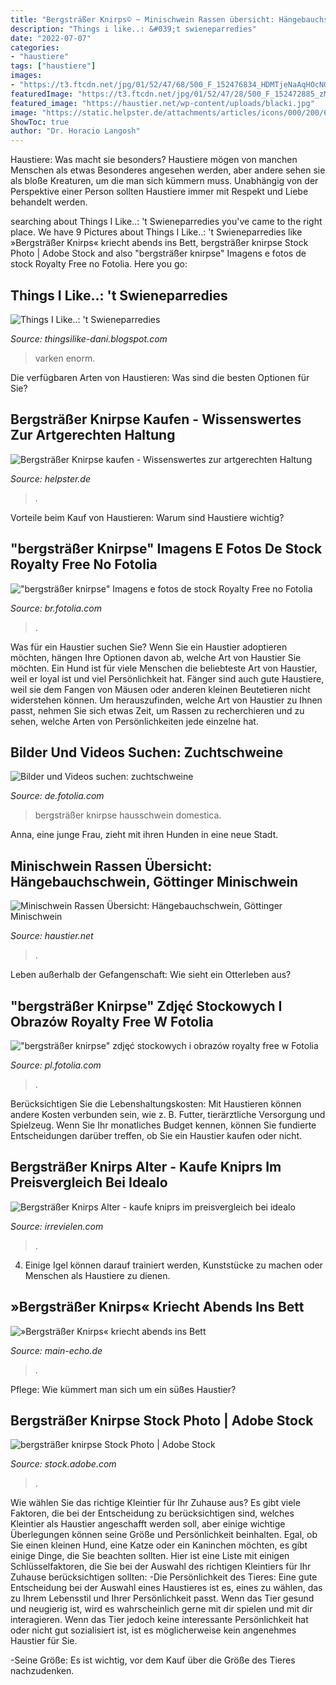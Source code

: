 ```yaml
---
title: "Bergsträßer Knirps© ~ Minischwein Rassen übersicht: Hängebauchschwein, Göttinger Minischwein"
description: "Things i like..: &#039;t swieneparredies"
date: "2022-07-07"
categories:
- "haustiere"
tags: ["haustiere"]
images:
- "https://t3.ftcdn.net/jpg/01/52/47/68/500_F_152476834_HDMTjeNaAqHOcNG28B7FuP6H5sanclpj.jpg"
featuredImage: "https://t3.ftcdn.net/jpg/01/52/47/28/500_F_152472885_zMQIMsf3dtugwxhCDTqQrCaA0sgLgoUW.jpg"
featured_image: "https://haustier.net/wp-content/uploads/blacki.jpg"
image: "https://static.helpster.de/attachments/articles/icons/000/200/636/large/94417423.jpg"
ShowToc: true
author: "Dr. Horacio Langosh"
---
```



Haustiere: Was macht sie besonders?
Haustiere mögen von manchen Menschen als etwas Besonderes angesehen werden, aber andere sehen sie als bloße Kreaturen, um die man sich kümmern muss. Unabhängig von der Perspektive einer Person sollten Haustiere immer mit Respekt und Liebe behandelt werden.

	

		
searching about Things I Like..: &#039;t Swieneparredies you've came to the right place. We have 9 Pictures about Things I Like..: &#039;t Swieneparredies like »Bergsträßer Knirps« kriecht abends ins Bett, bergsträßer knirpse Stock Photo | Adobe Stock and also &quot;bergsträßer knirpse&quot; Imagens e fotos de stock Royalty Free no Fotolia. Here you go:
		
    
## Things I Like..: &#039;t Swieneparredies

<img loading=lazy src="http://1.bp.blogspot.com/-1naQrPAAv8U/TaH4lA06b2I/AAAAAAAACYc/D8S3d2EjcaQ/s1600/swienenparadies01.jpg" onerror="this.onerror=null;this.src='https://tse3.mm.bing.net/th?id=OIP.ZFPLPFaDaiVJOw_uHpWR4AHaJ4&amp;pid=15.1';" alt="Things I Like..: &#039;t Swieneparredies">

_Source: thingsilike-dani.blogspot.com_

>varken enorm. 

	

Die verfügbaren Arten von Haustieren: Was sind die besten Optionen für Sie?

    
## Bergsträßer Knirpse Kaufen - Wissenswertes Zur Artgerechten Haltung

<img loading=lazy src="https://static.helpster.de/attachments/articles/icons/000/200/636/large/94417423.jpg" onerror="this.onerror=null;this.src='https://tse2.mm.bing.net/th?id=OIP.vTeI41_tS5-gcvlAgEWWjgAAAA&amp;pid=15.1';" alt="Bergsträßer Knirpse kaufen - Wissenswertes zur artgerechten Haltung">

_Source: helpster.de_

>. 

	

Vorteile beim Kauf von Haustieren: Warum sind Haustiere wichtig?

    
## &quot;bergsträßer Knirpse&quot; Imagens E Fotos De Stock Royalty Free No Fotolia

<img loading=lazy src="https://t3.ftcdn.net/jpg/01/52/47/68/500_F_152476834_HDMTjeNaAqHOcNG28B7FuP6H5sanclpj.jpg" onerror="this.onerror=null;this.src='https://tse2.mm.bing.net/th?id=OIP.gHsfNz2Ifx0JRHYg0UDYDwHaFj&amp;pid=15.1';" alt="&quot;bergsträßer knirpse&quot; Imagens e fotos de stock Royalty Free no Fotolia">

_Source: br.fotolia.com_

>. 

	

Was für ein Haustier suchen Sie?
Wenn Sie ein Haustier adoptieren möchten, hängen Ihre Optionen davon ab, welche Art von Haustier Sie möchten. Ein Hund ist für viele Menschen die beliebteste Art von Haustier, weil er loyal ist und viel Persönlichkeit hat. Fänger sind auch gute Haustiere, weil sie dem Fangen von Mäusen oder anderen kleinen Beutetieren nicht widerstehen können. Um herauszufinden, welche Art von Haustier zu Ihnen passt, nehmen Sie sich etwas Zeit, um Rassen zu recherchieren und zu sehen, welche Arten von Persönlichkeiten jede einzelne hat.

    
## Bilder Und Videos Suchen: Zuchtschweine

<img loading=lazy src="https://t4.ftcdn.net/jpg/01/52/48/27/240_F_152482701_VxeCYi2msbjtDAk45SHnheMn5aHvS5do.jpg" onerror="this.onerror=null;this.src='https://tse4.mm.bing.net/th?id=OIP.qA7Y2nNPgEQI42yCxepiAQAAAA&amp;pid=15.1';" alt="Bilder und Videos suchen: zuchtschweine">

_Source: de.fotolia.com_

>bergsträßer knirpse hausschwein domestica. 

	

Anna, eine junge Frau, zieht mit ihren Hunden in eine neue Stadt.

    
## Minischwein Rassen Übersicht: Hängebauchschwein, Göttinger Minischwein

<img loading=lazy src="https://haustier.net/wp-content/uploads/blacki.jpg" onerror="this.onerror=null;this.src='https://tse3.mm.bing.net/th?id=OIP.RMS31MMc2RZ-UdvZihKZzwAAAA&amp;pid=15.1';" alt="Minischwein Rassen Übersicht: Hängebauchschwein, Göttinger Minischwein">

_Source: haustier.net_

>. 

	

Leben außerhalb der Gefangenschaft: Wie sieht ein Otterleben aus?

    
## &quot;bergsträßer Knirpse&quot; Zdjęć Stockowych I Obrazów Royalty Free W Fotolia

<img loading=lazy src="https://t3.ftcdn.net/jpg/01/52/47/28/500_F_152472885_zMQIMsf3dtugwxhCDTqQrCaA0sgLgoUW.jpg" onerror="this.onerror=null;this.src='https://tse3.mm.bing.net/th?id=OIP.wmTgKQjRkCtxUT1SJxDvTQAAAA&amp;pid=15.1';" alt="&quot;bergsträßer knirpse&quot; zdjęć stockowych i obrazów royalty free w Fotolia">

_Source: pl.fotolia.com_

>. 

	

Berücksichtigen Sie die Lebenshaltungskosten: Mit Haustieren können andere Kosten verbunden sein, wie z. B. Futter, tierärztliche Versorgung und Spielzeug. Wenn Sie Ihr monatliches Budget kennen, können Sie fundierte Entscheidungen darüber treffen, ob Sie ein Haustier kaufen oder nicht.

    
## Bergsträßer Knirps Alter - Kaufe Kniprs Im Preisvergleich Bei Idealo

<img loading=lazy src="https://irrevielen.com/mca/_nsIFw1pK9VRsI8QIxvqeQHaFj.jpg" onerror="this.onerror=null;this.src='https://tse2.mm.bing.net/th?id=OIP.tU8AwdUH3i2x6NZkB5k2VQAAAA&amp;pid=15.1';" alt="Bergsträßer Knirps Alter - kaufe kniprs im preisvergleich bei idealo">

_Source: irrevielen.com_

>. 

	

4. Einige Igel können darauf trainiert werden, Kunststücke zu machen oder Menschen als Haustiere zu dienen.

    
## »Bergsträßer Knirps« Kriecht Abends Ins Bett

<img loading=lazy src="https://static1.main-echo-cdn.de/storage/image/3/3/0/0/660033_original1280_1oDnnE_5rqjB4.jpg" onerror="this.onerror=null;this.src='https://tse4.mm.bing.net/th?id=OIP.VxvxfggYUE4tY3vfd1Dt9wHaE_&amp;pid=15.1';" alt="»Bergsträßer Knirps« kriecht abends ins Bett">

_Source: main-echo.de_

>. 

	

Pflege: Wie kümmert man sich um ein süßes Haustier?

    
## Bergsträßer Knirpse Stock Photo | Adobe Stock

<img loading=lazy src="https://as2.ftcdn.net/jpg/01/52/48/55/500_F_152485595_h3xnLFPdfZJ3kFokSCqDrw3qUf3Nh1pF.jpg" onerror="this.onerror=null;this.src='https://tse2.mm.bing.net/th?id=OIP.v0hY5TbaLpJYaB5PdEdVggAAAA&amp;pid=15.1';" alt="bergsträßer knirpse Stock Photo | Adobe Stock">

_Source: stock.adobe.com_

>. 

	

Wie wählen Sie das richtige Kleintier für Ihr Zuhause aus?
Es gibt viele Faktoren, die bei der Entscheidung zu berücksichtigen sind, welches Kleintier als Haustier angeschafft werden soll, aber einige wichtige Überlegungen können seine Größe und Persönlichkeit beinhalten. Egal, ob Sie einen kleinen Hund, eine Katze oder ein Kaninchen möchten, es gibt einige Dinge, die Sie beachten sollten. Hier ist eine Liste mit einigen Schlüsselfaktoren, die Sie bei der Auswahl des richtigen Kleintiers für Ihr Zuhause berücksichtigen sollten:
-Die Persönlichkeit des Tieres: Eine gute Entscheidung bei der Auswahl eines Haustieres ist es, eines zu wählen, das zu Ihrem Lebensstil und Ihrer Persönlichkeit passt. Wenn das Tier gesund und neugierig ist, wird es wahrscheinlich gerne mit dir spielen und mit dir interagieren. Wenn das Tier jedoch keine interessante Persönlichkeit hat oder nicht gut sozialisiert ist, ist es möglicherweise kein angenehmes Haustier für Sie.

-Seine Größe: Es ist wichtig, vor dem Kauf über die Größe des Tieres nachzudenken.

